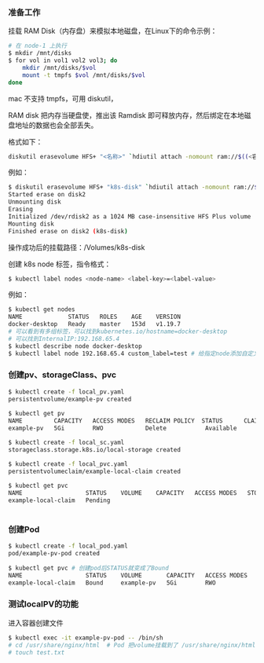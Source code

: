 ### 准备工作
挂载 RAM Disk（内存盘）来模拟本地磁盘，在Linux下的命令示例：
```bash
# 在 node-1 上执行
$ mkdir /mnt/disks
$ for vol in vol1 vol2 vol3; do
    mkdir /mnt/disks/$vol
    mount -t tmpfs $vol /mnt/disks/$vol
done
```

mac 不支持 tmpfs，可用 diskutil，

RAM disk 把内存当硬盘使，推出该 Ramdisk 即可释放内存，然后绑定在本地磁盘地址的数据也会全部丢失。

格式如下：

```bash
diskutil erasevolume HFS+ "<名称>" `hdiutil attach -nomount ram://$((<容量（GB）>*2097152))`
```

例如：
```bash
$ diskutil erasevolume HFS+ "k8s-disk" `hdiutil attach -nomount ram://$((1*2097152))`
Started erase on disk2
Unmounting disk
Erasing
Initialized /dev/rdisk2 as a 1024 MB case-insensitive HFS Plus volume
Mounting disk
Finished erase on disk2 (k8s-disk)
```

操作成功后的挂载路径：/Volumes/k8s-disk

创建 k8s node 标签，指令格式：
```bash
$ kubectl label nodes <node-name> <label-key>=<label-value> 
```
例如：
```bash
$ kubectl get nodes
NAME             STATUS   ROLES    AGE    VERSION
docker-desktop   Ready    master   153d   v1.19.7
# 可以看到有多组标签，可以找到kubernetes.io/hostname=docker-desktop
# 可以找到InternalIP:192.168.65.4
$ kubectl describe node docker-desktop 
$ kubectl label node 192.168.65.4 custom_label=test # 给指定node添加自定义标签
```

### 创建pv、storageClass、pvc
```bash
$ kubectl create -f local_pv.yaml 
persistentvolume/example-pv created
 
$ kubectl get pv
NAME         CAPACITY   ACCESS MODES   RECLAIM POLICY  STATUS      CLAIM             STORAGECLASS    REASON    AGE
example-pv   5Gi        RWO            Delete           Available  

$ kubectl create -f local_sc.yaml 
storageclass.storage.k8s.io/local-storage created

$ kubectl create -f local_pvc.yaml 
persistentvolumeclaim/example-local-claim created
 
$ kubectl get pvc
NAME                  STATUS    VOLUME    CAPACITY   ACCESS MODES   STORAGECLASS    AGE
example-local-claim   Pending 
  
```

### 创建Pod
```bash
$ kubectl create -f local_pod.yaml 
pod/example-pv-pod created
 
$ kubectl get pvc # 创建pod后STATUS就变成了Bound
NAME                  STATUS    VOLUME       CAPACITY   ACCESS MODES   STORAGECLASS    AGE
example-local-claim   Bound     example-pv   5Gi        RWO            local-storage   6h
```

### 测试localPV的功能
进入容器创建文件
```bash
$ kubectl exec -it example-pv-pod -- /bin/sh
# cd /usr/share/nginx/html  # Pod 把volume挂载到了 /usr/share/nginx/html 
# touch test.txt
```